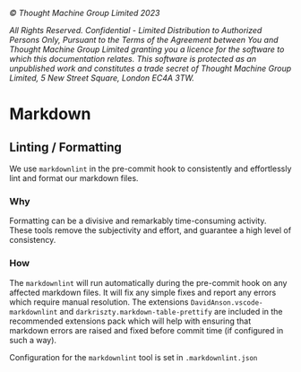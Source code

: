 _© Thought Machine Group Limited 2023_

_All Rights Reserved. Confidential - Limited Distribution to Authorized Persons Only, Pursuant to the Terms of the Agreement between You and Thought Machine Group Limited granting you a licence for the software to which this documentation relates. This software is protected as an unpublished work and constitutes a trade secret of Thought Machine Group Limited, 5 New Street Square, London EC4A 3TW._

# Markdown

## Linting / Formatting

We use `markdownlint` in the pre-commit hook to consistently and effortlessly lint and format our markdown files.

### Why

Formatting can be a divisive and remarkably time-consuming activity. These tools remove the subjectivity and effort, and guarantee a high level of consistency.

### How

The `markdownlint` will run automatically during the pre-commit hook on any affected markdown files. It will fix any simple fixes and report any errors which require manual resolution. The extensions `DavidAnson.vscode-markdownlint` and `darkriszty.markdown-table-prettify` are included in the recommended extensions pack which will help with ensuring that markdown errors are raised and fixed before commit time (if configured in such a way).

Configuration for the `markdownlint` tool is set in `.markdownlint.json`
